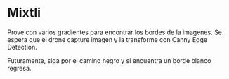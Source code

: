 # Mixtli

Prove con varios gradientes para encontrar los bordes de la imagenes. Se espera que el drone capture imagen y la transforme con Canny Edge Detection. 

Futuramente, siga por el camino negro y si encuentra un borde blanco regresa.
